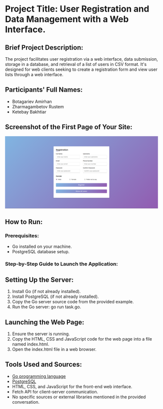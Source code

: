 # Project Title: User Registration and Data Management with a Web Interface.

## Brief Project Description:
The project facilitates user registration via a web interface, data submission, storage in a database, and retrieval of a list of users in CSV format. It's designed for web clients seeking to create a registration form and view user lists through a web interface.

## Participants' Full Names:
- Botagariev Amirhan
- Zharmagambetov Rustem
- Ketebay Bakhtiar

## Screenshot of the First Page of Your Site:
![Screenshot](Screenshot.png)

## How to Run:
### Prerequisites:
- Go installed on your machine.
- PostgreSQL database setup.

### Step-by-Step Guide to Launch the Application:
## Setting Up the Server:
1. Install Go (if not already installed).
2. Install PostgreSQL (if not already installed).
3. Copy the Go server source code from the provided example.
4. Run the Go server: go run task.go.
## Launching the Web Page:
1. Ensure the server is running.
2. Copy the HTML, CSS and JavaScript code for the web page into a file named index.html.
3. Open the index.html file in a web browser.

## Tools Used and Sources:
- [Go programming language](https://golang.org/)
- [PostgreSQL](https://www.postgresql.org/)
- HTML, CSS, and JavaScript for the front-end web interface.
- Fetch API for client-server communication.
- No specific sources or external libraries mentioned in the provided conversation.
